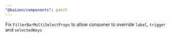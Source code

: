 ```yaml
---
"@kaizen/components": patch
---
```


Fix `FilterBarMultiSelectProps` to allow consumer to override `label`, `trigger` and `selectedKeys`
